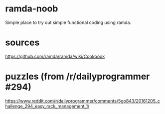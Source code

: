 # ramda-noob
Simple place to try out simple functional coding using ramda.

# sources
https://github.com/ramda/ramda/wiki/Cookbook

# puzzles (from /r/dailyprogrammer #294)
https://www.reddit.com/r/dailyprogrammer/comments/5go843/20161205_challenge_294_easy_rack_management_1/

